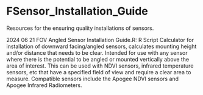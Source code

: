 # FSensor_Installation_Guide

Resources for the ensuring quality installations of sensors.

2024 06 21 FOV Angled Sensor Installation Guide.R:
R Script Calculator for installation of downward facing/angled sensors, calculates mounting height and/or distance that needs to be clear.
Intended for use with any sensor where there is the potential to be angled or mounted vertically above the area of interest.
This can be used with NDVI sensors, infrared temperature sensors, etc that have a specified field of view and require a clear area to measure.
Compatible sensors include the Apogee NDVI sensors and Apogee Infrared Radiometers.

